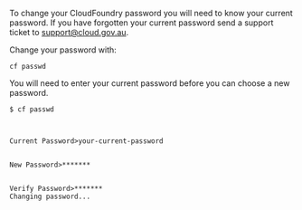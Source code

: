 To change your CloudFoundry password you will need to know your current password. If you have forgotten your current password send a support ticket to [support@cloud.gov.au](mailto:support@cloud.gov.au).

Change your password with:

```
cf passwd
```

You will need to enter your current password before you can choose a new password.

```
$ cf passwd



Current Password>your-current-password


New Password>*******


Verify Password>*******
Changing password...

```
